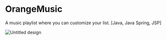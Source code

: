 # OrangeMusic
A music playlist where you can customize your list. [Java, Java Spring, JSP]

![Untitled design](https://github.com/NataliaSilva10/OrangeMusic/assets/116288733/7c38976b-2105-40f8-b163-e176acd2ed26)
